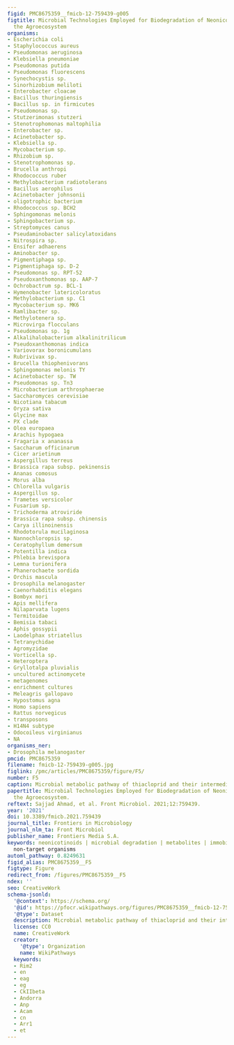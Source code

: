 ```yaml
---
figid: PMC8675359__fmicb-12-759439-g005
figtitle: Microbial Technologies Employed for Biodegradation of Neonicotinoids in
  the Agroecosystem
organisms:
- Escherichia coli
- Staphylococcus aureus
- Pseudomonas aeruginosa
- Klebsiella pneumoniae
- Pseudomonas putida
- Pseudomonas fluorescens
- Synechocystis sp.
- Sinorhizobium meliloti
- Enterobacter cloacae
- Bacillus thuringiensis
- Bacillus sp. in firmicutes
- Pseudomonas sp.
- Stutzerimonas stutzeri
- Stenotrophomonas maltophilia
- Enterobacter sp.
- Acinetobacter sp.
- Klebsiella sp.
- Mycobacterium sp.
- Rhizobium sp.
- Stenotrophomonas sp.
- Brucella anthropi
- Rhodococcus ruber
- Methylobacterium radiotolerans
- Bacillus aerophilus
- Acinetobacter johnsonii
- oligotrophic bacterium
- Rhodococcus sp. BCH2
- Sphingomonas melonis
- Sphingobacterium sp.
- Streptomyces canus
- Pseudaminobacter salicylatoxidans
- Nitrospira sp.
- Ensifer adhaerens
- Aminobacter sp.
- Pigmentiphaga sp.
- Pigmentiphaga sp. D-2
- Pseudomonas sp. RPT-52
- Pseudoxanthomonas sp. AAP-7
- Ochrobactrum sp. BCL-1
- Hymenobacter latericoloratus
- Methylobacterium sp. C1
- Mycobacterium sp. MK6
- Ramlibacter sp.
- Methylotenera sp.
- Microvirga flocculans
- Pseudomonas sp. 1g
- Alkalihalobacterium alkalinitrilicum
- Pseudoxanthomonas indica
- Variovorax boronicumulans
- Rubrivivax sp.
- Brucella thiophenivorans
- Sphingomonas melonis TY
- Acinetobacter sp. TW
- Pseudomonas sp. Tn3
- Microbacterium arthrosphaerae
- Saccharomyces cerevisiae
- Nicotiana tabacum
- Oryza sativa
- Glycine max
- PX clade
- Olea europaea
- Arachis hypogaea
- Fragaria x ananassa
- Saccharum officinarum
- Cicer arietinum
- Aspergillus terreus
- Brassica rapa subsp. pekinensis
- Ananas comosus
- Morus alba
- Chlorella vulgaris
- Aspergillus sp.
- Trametes versicolor
- Fusarium sp.
- Trichoderma atroviride
- Brassica rapa subsp. chinensis
- Carya illinoinensis
- Rhodotorula mucilaginosa
- Nannochloropsis sp.
- Ceratophyllum demersum
- Potentilla indica
- Phlebia brevispora
- Lemna turionifera
- Phanerochaete sordida
- Orchis mascula
- Drosophila melanogaster
- Caenorhabditis elegans
- Bombyx mori
- Apis mellifera
- Nilaparvata lugens
- Termitoidae
- Bemisia tabaci
- Aphis gossypii
- Laodelphax striatellus
- Tetranychidae
- Agromyzidae
- Vorticella sp.
- Heteroptera
- Gryllotalpa pluvialis
- uncultured actinomycete
- metagenomes
- enrichment cultures
- Meleagris gallopavo
- Hypostomus agna
- Homo sapiens
- Rattus norvegicus
- transposons
- H14N4 subtype
- Odocoileus virginianus
- NA
organisms_ner:
- Drosophila melanogaster
pmcid: PMC8675359
filename: fmicb-12-759439-g005.jpg
figlink: /pmc/articles/PMC8675359/figure/F5/
number: F5
caption: Microbial metabolic pathway of thiacloprid and their intermediate products.
papertitle: Microbial Technologies Employed for Biodegradation of Neonicotinoids in
  the Agroecosystem.
reftext: Sajjad Ahmad, et al. Front Microbiol. 2021;12:759439.
year: '2021'
doi: 10.3389/fmicb.2021.759439
journal_title: Frontiers in Microbiology
journal_nlm_ta: Front Microbiol
publisher_name: Frontiers Media S.A.
keywords: neonicotinoids | microbial degradation | metabolites | immobilization |
  non-target organisms
automl_pathway: 0.8249631
figid_alias: PMC8675359__F5
figtype: Figure
redirect_from: /figures/PMC8675359__F5
ndex: ''
seo: CreativeWork
schema-jsonld:
  '@context': https://schema.org/
  '@id': https://pfocr.wikipathways.org/figures/PMC8675359__fmicb-12-759439-g005.html
  '@type': Dataset
  description: Microbial metabolic pathway of thiacloprid and their intermediate products.
  license: CC0
  name: CreativeWork
  creator:
    '@type': Organization
    name: WikiPathways
  keywords:
  - Rim2
  - en
  - eag
  - eg
  - CkIIbeta
  - Andorra
  - Anp
  - Acam
  - cn
  - Arr1
  - et
---
```

